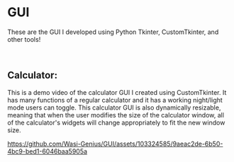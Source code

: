 # GUI
These are the GUI I developed using Python Tkinter, CustomTkinter, and other tools! 

</br>

## **Calculator**:

This is a demo video of the calculator GUI I created using CustomTkinter. It has many functions of a regular calculator and it has a working night/light mode users can toggle. This calculator GUI is also dynamically resizable, meaning that when the user modifies the size of the calculator window, all of the calculator's widgets will change appropriately to fit the new window size. 

https://github.com/Wasi-Genius/GUI/assets/103324585/9aeac2de-6b50-4bc9-bed1-6046baa5905a



